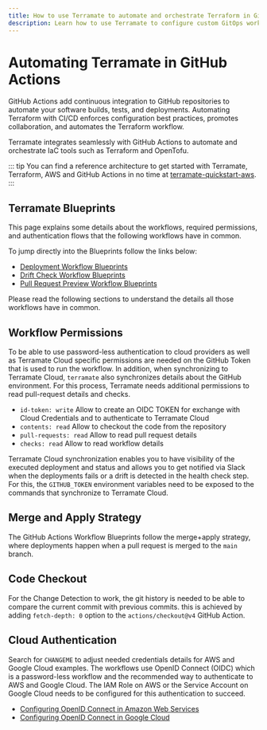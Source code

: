 ```yaml
---
title: How to use Terramate to automate and orchestrate Terraform in GitHub Actions
description: Learn how to use Terramate to configure custom GitOps workflows to automate and orchestrate Terraform and OpenTofu in GitHub Actions.
---
```


# Automating Terramate in GitHub Actions

GitHub Actions add continuous integration to GitHub repositories to automate your software builds, tests, and deployments. Automating Terraform with CI/CD enforces configuration best practices, promotes collaboration, and automates the Terraform workflow.

Terramate integrates seamlessly with GitHub Actions to automate and orchestrate IaC tools such as Terraform and OpenTofu.

::: tip
You can find a reference architecture to get started with Terramate, Terraform, AWS and GitHub Actions in no time
at [terramate-quickstart-aws](https://github.com/terramate-io/terramate-quickstart-aws).
:::

## Terramate Blueprints

This page explains some details about the workflows, required permissions, and authentication flows that the following workflows have in common.

To jump directly into the Blueprints follow the links below:

- [Deployment Workflow Blueprints](./deployment-workflow.md)
- [Drift Check Workflow Blueprints](./drift-check-workflow.md)
- [Pull Request Preview Workflow Blueprints](./preview-workflow.md)

Please read the following sections to understand the details all those workflows have in common.

## Workflow Permissions

To be able to use password-less authentication to cloud providers as well as Terramate Cloud specific permissions are needed on the GitHub Token that is used to run the workflow.
In addition, when synchronizing to Terramate Cloud, `terramate` also synchronizes details about the GitHub environment.
For this process, Terramate needs additional permissions to read pull-request details and checks.

- `id-token: write` Allow to create an OIDC TOKEN for exchange with Cloud Credentials and to authenticate to Terramate Cloud
- `contents: read` Allow to checkout the code from the repository
- `pull-requests: read` Allow to read pull request details
- `checks: read` Allow to read workflow details

Terramate Cloud synchronization enables you to have visibility of the executed deployment and status and allows you to get notified via Slack when the deployments fails or a drift is detected in the health check step. For this, the `GITHUB_TOKEN` environment variables need to be exposed to the commands that synchronize to Terramate Cloud.

## Merge and Apply Strategy

The GitHub Actions Workflow Blueprints follow the merge+apply strategy, where deployments happen when a pull request is merged to the `main` branch.

## Code Checkout

For the Change Detection to work, the git history is needed to be able to compare the current commit with previous commits.
this is achieved by adding `fetch-depth: 0` option to the `actions/checkout@v4` GitHub Action.

## Cloud Authentication

Search for `CHANGEME` to adjust needed credentials details for AWS and Google Cloud examples.
The workflows use OpenID Connect (OIDC) which is a password-less workflow and the recommended way to authenticate to AWS and Google Cloud.
The IAM Role on AWS or the Service Account on Google Cloud needs to be configured for this authentication to succeed.

- [Configuring OpenID Connect in Amazon Web Services](https://docs.github.com/en/actions/deployment/security-hardening-your-deployments/configuring-openid-connect-in-amazon-web-services)
- [Configuring OpenID Connect in Google Cloud](https://docs.github.com/en/actions/deployment/security-hardening-your-deployments/configuring-openid-connect-in-google-cloud-platform)
